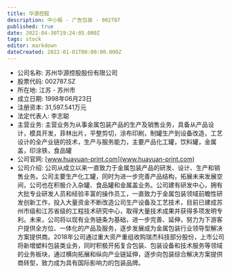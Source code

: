 ```yaml
---
title: 华源控股
description: 中小板 - 广告包装 - 002787
published: true
date: 2022-04-30T19:24:05.000Z
tags: stock
editor: markdown
dateCreated: 2022-01-01T00:00:00.000Z
---
```


- 公司名称: 苏州华源控股股份有限公司
- 股票代码: 002787.SZ
- 所在地: 江苏 - 苏州市
- 成立日期: 1998年06月23日
- 注册资本: 31,597.541万元
- 法定代表人: 李志聪
- 主营业务: 主营业务为从事金属包装产品的生产及销售业务，具备从产品设计，模具开发，菲林出片，平整剪切，涂布印刷，制罐生产到设备改造，工艺设计的全产业链的技术，生产与服务能力，主要产品化工罐，饮料罐，金属盖，印涂铁，食品罐
- 公司官网: [www.huayuan-print.com](www.huayuan-print.com)
- 公司介绍: 公司从成立以来一直致力于金属包装产品的研发、设计、生产和销售业务。公司主要生产化工罐，同时为进一步完善产品结构，拓展未来发展空间，公司也在积极介入杂罐、食品罐和金属盖业务。公司建有研发中心，拥有大批专业研发人员和经验丰富的操作员工，一直致力于金属包装领域前瞻性研发创新工作，投入大量资金不断改造公司生产设备及工艺技术，目前已建成苏州市级和江苏省级的工程技术研究中心，取得大量技术成果并获得多项发明专利。未来，公司将以现有业务链条为基础，进一步完善、延伸，努力为下游客户提供全方位、一体化的产品及服务，逐步发展成为金属包装行业领导型解决方案提供商。2018年公司通过重大资产重组收购瑞杰科技部分股份，上市公司将新增塑料包装类业务，同时积极开拓复合包装、包装设备和技术服务等领域的业务板块，通过横向拓展和纵向产业链延伸，逐步向包装综合解决方案提供商转型，致力成为具有国际影响力的包装品牌。


